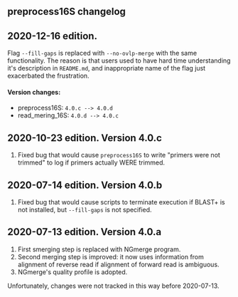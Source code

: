 ## preprocess16S changelog

## 2020-12-16 edition.

Flag `--fill-gaps` is replaced with `--no-ovlp-merge` with the same functionality. The reason is that users used to have hard time understanding it's description in `README.md`, and inappropriate name of the flag just exacerbated the frustration.

#### Version changes:

- preprocess16S: `4.0.c --> 4.0.d`
- read_mering_16S: `4.0.d --> 4.0.c`

## 2020-10-23 edition. Version 4.0.c

1. Fixed bug that would cause `preprocess16S` to write "primers were not trimmed" to log if primers actually WERE trimmed.

## 2020-07-14 edition. Version 4.0.b

1. Fixed bug that would cause scripts to terminate execution if BLAST+ is not installed, but `--fill-gaps` is not specified.

## 2020-07-13 edition. Version 4.0.a

1. First smerging step is replaced with NGmerge program.
2. Second merging step is improved: it now uses information from alignment of reverse read if alignment of forward read is ambiguous.
3. NGmerge's quality profile is adopted.

Unfortunately, changes were not tracked in this way before 2020-07-13.